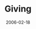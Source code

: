 ---
layout: music 
title: "Giving"
series: "Full Contact Life"
date: 2006-02-18 
description: "Life is not supposed to be about survival, just making it to the next week. We’re designed for so much more. In fact, we’re only fully alive when we’re fully engaged, head-on in every area of our lives. In January and February we’ll look at the critical s"
audio: "http://www.crossroads.net/audio/2006/2006_01_Full_Contact_Life/Full_Contact_Life_07_02-19-06_Giving.mp3"
audio-duration: ":"
src: "http://www.crossroads.net/players/media/mediumHz/bigscreen.fullcontact.jpg"
---